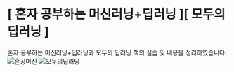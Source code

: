 # [ 혼자 공부하는 머신러닝+딥러닝 ][ 모두의 딥러닝 ]
혼자 공부하는 머신러닝+딥러닝과 모두의 딥러닝 책의 실습 및 내용을 정리하였습니다.
![혼공머신](https://github.com/user-attachments/assets/9b94b0ac-d27f-4d3e-b21f-bf85b46e6d0c)
![모두의딥러닝](https://github.com/user-attachments/assets/239a96ca-cf73-43ac-a544-17f6ba9b4f4c)
